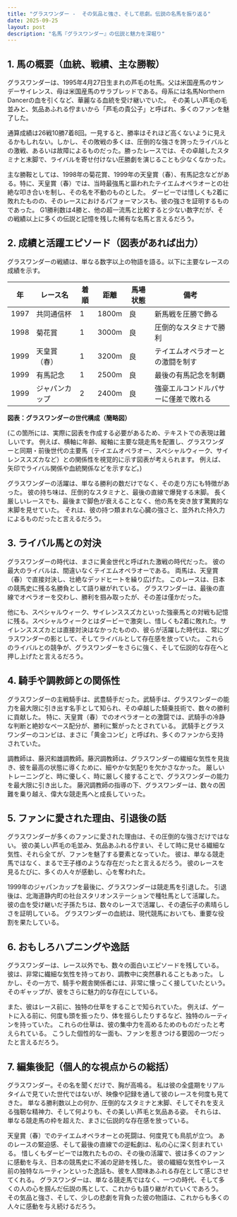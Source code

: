 ```yaml
---
title: "グラスワンダー -  その気品と強さ、そして悲劇。伝説の名馬を振り返る"
date: 2025-09-25
layout: post
description: "名馬『グラスワンダー』の伝説と魅力を深堀り"
---
```


## 1. 馬の概要（血統、戦績、主な勝鞍）

グラスワンダーは、1995年4月27日生まれの芦毛の牡馬。父は米国産馬のサンデーサイレンス、母は米国産馬のサラブレッドである。母系には名馬Northern Dancerの血を引くなど、華麗なる血統を受け継いでいた。  その美しい芦毛の毛並みと、気品あふれる佇まいから「芦毛の貴公子」と呼ばれ、多くのファンを魅了した。

通算成績は26戦10勝7着8回。一見すると、勝率はそれほど高くないように見えるかもしれない。しかし、その敗戦の多くは、圧倒的な強さを誇ったライバルとの激戦、あるいは故障によるものだった。勝ったレースでは、その卓越したスタミナと末脚で、ライバルを寄せ付けない圧勝劇を演じることも少なくなかった。

主な勝鞍としては、1998年の菊花賞、1999年の天皇賞（春）、有馬記念などがある。特に、天皇賞（春）では、当時最強馬と謳われたテイエムオペラオーとの壮絶な叩き合いを制し、その名を不動のものとした。  ダービーでは惜しくも2着に敗れたものの、そのレースにおけるパフォーマンスも、彼の強さを証明するものであった。  G1勝利数は4勝と、他の超一流馬と比較すると少ない数字だが、その戦績以上に多くの伝説と記憶を残した稀有な名馬と言えるだろう。


## 2. 成績と活躍エピソード（図表があれば出力）

グラスワンダーの戦績は、単なる数字以上の物語を語る。以下に主要なレースの成績を示す。

| 年 | レース名       | 着順 | 距離 | 馬場状態 | 備考                                     |
|---|---------------|-----|-----|--------|-----------------------------------------|
| 1997 | 共同通信杯   | 1   | 1800m| 良     | 新馬戦を圧勝で飾る                        |
| 1998 | 菊花賞       | 1   | 3000m| 良     | 圧倒的なスタミナで勝利                   |
| 1999 | 天皇賞（春） | 1   | 3200m| 良     | テイエムオペラオーとの激闘を制す           |
| 1999 | 有馬記念     | 1   | 2500m| 良     | 最後の有馬記念を制覇                      |
| 1999 | ジャパンカップ| 2   | 2400m| 良     | 強豪エルコンドルパサーに僅差で敗れる       |


**図表：グラスワンダーの世代構成（簡略図）**

(この箇所には、実際に図表を作成する必要があるため、テキストでの表現は難しいです。  例えば、横軸に年齢、縦軸に主要な競走馬を配置し、グラスワンダーと同期・前後世代の主要馬（テイエムオペラオー、スペシャルウィーク、サイレンススズカなど）との関係性を視覚的に示す図表が考えられます。  例えば、矢印でライバル関係や血統関係などを示すなど。)


グラスワンダーの活躍は、単なる勝利の数だけでなく、その走り方にも特徴があった。  彼の持ち味は、圧倒的なスタミナと、最後の直線で爆発する末脚。  長く厳しいレースでも、最後まで脚色が衰えることなく、他の馬を突き放す驚異的な末脚を見せていた。  それは、彼の持つ類まれな心臓の強さと、並外れた持久力によるものだったと言えるだろう。


## 3. ライバル馬との対決

グラスワンダーの時代は、まさに黄金世代と呼ばれた激戦の時代だった。  彼の最大のライバルは、間違いなくテイエムオペラオーである。  両馬は、天皇賞（春）で直接対決し、壮絶なデッドヒートを繰り広げた。  このレースは、日本の競馬史に残る名勝負として語り継がれている。  グラスワンダーは、最後の直線でオペラオーを交わし、勝利を掴み取ったが、その差は僅かだった。

他にも、スペシャルウィーク、サイレンススズカといった強豪馬との対戦も記憶に残る。スペシャルウィークとはダービーで激突し、惜しくも2着に敗れた。サイレンススズカとは直接対決はなかったものの、彼らが活躍した時代は、常にグラスワンダーの影として、そしてライバルとして存在感を放っていた。  これらのライバルとの競争が、グラスワンダーをさらに強く、そして伝説的な存在へと押し上げたと言えるだろう。


## 4. 騎手や調教師との関係性

グラスワンダーの主戦騎手は、武豊騎手だった。武騎手は、グラスワンダーの能力を最大限に引き出す名手として知られ、その卓越した騎乗技術で、数々の勝利に貢献した。  特に、天皇賞（春）でのオペラオーとの激闘では、武騎手の冷静な判断と絶妙なペース配分が、勝利に繋がったとされている。  武騎手とグラスワンダーのコンビは、まさに「黄金コンビ」と呼ばれ、多くのファンから支持されていた。

調教師は、藤沢和雄調教師。藤沢調教師は、グラスワンダーの繊細な気性を見抜き、彼を最高の状態に導くために、細やかな気配りを欠かさなかった。  厳しいトレーニングと、時に優しく、時に厳しく接することで、グラスワンダーの能力を最大限に引き出した。  藤沢調教師の指導の下、グラスワンダーは、数々の困難を乗り越え、偉大な競走馬へと成長していった。


## 5. ファンに愛された理由、引退後の話

グラスワンダーが多くのファンに愛された理由は、その圧倒的な強さだけではない。  彼の美しい芦毛の毛並み、気品あふれる佇まい、そして時に見せる繊細な気性、それら全てが、ファンを魅了する要素となっていた。  彼は、単なる競走馬ではなく、まるで王子様のような存在だったと言えるだろう。  彼のレースを見るたびに、多くの人々が感動し、心を奪われた。

1999年のジャパンカップを最後に、グラスワンダーは競走馬を引退した。  引退後は、北海道静内町の社台スタリオンステーションで種牡馬として活躍した。  彼の血を受け継いだ子孫たちは、数々のレースで活躍し、その遺伝子の素晴らしさを証明している。  グラスワンダーの血統は、現代競馬においても、重要な役割を果たしている。


## 6. おもしろハプニングや逸話

グラスワンダーは、レース以外でも、数々の面白いエピソードを残している。  彼は、非常に繊細な気性を持っており、調教中に突然暴れることもあった。  しかし、その一方で、騎手や厩舎関係者には、非常に懐っこく接していたという。  そのギャップが、彼をさらに魅力的な存在にしている。

また、彼はレース前に、独特の仕草をすることで知られていた。  例えば、ゲートに入る前に、何度も頭を振ったり、体を揺らしたりするなど、独特のルーティンを持っていた。  これらの仕草は、彼の集中力を高めるためのものだったと考えられている。  こうした個性的な一面も、ファンを惹きつける要因の一つだったと言えるだろう。


## 7. 編集後記（個人的な視点からの総括）

グラスワンダー。その名を聞くだけで、胸が高鳴る。  私は彼の全盛期をリアルタイムで見ていた世代ではないが、映像や記録を通して彼のレースを何度も見てきた。  単なる勝利数以上の何か、圧倒的なスタミナと末脚、そしてそれを支える強靭な精神力、そして何よりも、その美しい芦毛と気品ある姿。  それらは、単なる競走馬の枠を超えた、まさに伝説的な存在感を放っている。

天皇賞（春）でのテイエムオペラオーとの死闘は、何度見ても鳥肌が立つ。  あのレースの緊迫感、そして最後の直線での逆転劇は、私の心に深く刻まれている。  惜しくもダービーでは敗れたものの、その後の活躍で、彼は多くのファンに感動を与え、日本の競馬史に不滅の足跡を残した。  彼の繊細な気性やレース前の独特なルーティンといった逸話も、彼を人間味あふれる存在として感じさせてくれる。  グラスワンダーは、単なる競走馬ではなく、一つの時代、そして多くの人の心を掴んだ伝説の馬として、これからも語り継がれていくであろう。  その気品と強さ、そして、少しの悲劇を背負った彼の物語は、これからも多くの人々に感動を与え続けるだろう。
